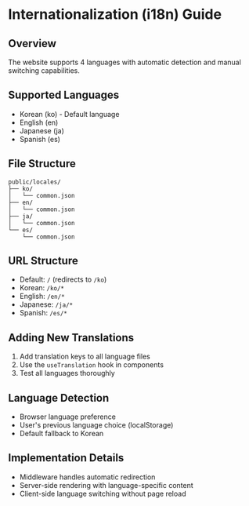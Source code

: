 # Internationalization (i18n) Guide

## Overview
The website supports 4 languages with automatic detection and manual switching capabilities.

## Supported Languages
- Korean (ko) - Default language
- English (en)
- Japanese (ja)
- Spanish (es)

## File Structure
```
public/locales/
├── ko/
│   └── common.json
├── en/
│   └── common.json
├── ja/
│   └── common.json
└── es/
    └── common.json
```

## URL Structure
- Default: `/` (redirects to `/ko`)
- Korean: `/ko/*`
- English: `/en/*`
- Japanese: `/ja/*`
- Spanish: `/es/*`

## Adding New Translations
1. Add translation keys to all language files
2. Use the `useTranslation` hook in components
3. Test all languages thoroughly

## Language Detection
- Browser language preference
- User's previous language choice (localStorage)
- Default fallback to Korean

## Implementation Details
- Middleware handles automatic redirection
- Server-side rendering with language-specific content
- Client-side language switching without page reload